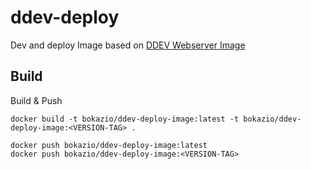 # ddev-deploy
Dev and deploy Image based on [DDEV Webserver Image](https://hub.docker.com/r/drud/ddev-webserver)

## Build
Build & Push
```
docker build -t bokazio/ddev-deploy-image:latest -t bokazio/ddev-deploy-image:<VERSION-TAG> .

docker push bokazio/ddev-deploy-image:latest
docker push bokazio/ddev-deploy-image:<VERSION-TAG>
```